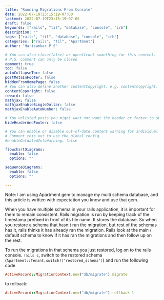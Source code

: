 ```yaml
---
title: "Running Migrations From Console"
date: 2022-07-19T23:15:19-07:00
lastmod: 2022-07-19T23:15:19-07:00
draft: false
keywords: ["rails", "til", "database", "console", "irb"]
description: ""
tags: ["rails", "til", "database", "console", "irb"]
categories: ["rails", "til", "Apartment"]
author: "Harisankar P S"

# You can also close(false) or open(true) something for this content.
# P.S. comment can only be closed
comment: true
toc: false
autoCollapseToc: false
postMetaInFooter: false
hiddenFromHomePage: false
# You can also define another contentCopyright. e.g. contentCopyright: "This is another copyright."
contentCopyright: false
reward: false
mathjax: false
mathjaxEnableSingleDollar: false
mathjaxEnableAutoNumber: false

# You unlisted posts you might want not want the header or footer to show
hideHeaderAndFooter: false

# You can enable or disable out-of-date content warning for individual post.
# Comment this out to use the global config.
#enableOutdatedInfoWarning: false

flowchartDiagrams:
  enable: false
  options: ""

sequenceDiagrams:
  enable: false
  options: ""

---
```


Note: I am using Apartment gem to manage my multi schema database, and this article is written with expectation you know and use that gem.

When you have multiple schema in your rails application, it is important for them to remain consistent. Rails migration is run by keeping track of the timestamp prefixed in front of its file name. It stores the database. So when you restore a schema that hasn't ran the migration, but rest of the schemas has it, rails thinks it has already ran the migration. Rails look at the main / default schema to know if it has ran the migrations  and then follow up on the rest.


<!--more-->

To run the migrations in that schema you just restored, log on to the rails console. `rails c`, switch to the restored schema (`Apartment::Tenant.switch!('restored_schema')`) and run the following code.

```rb
ActiveRecord::MigrationContext.new("db/migrate").migrate
```

to rollback:

```rb
ActiveRecord::MigrationContext.new("db/migrate").rollback 1
```
